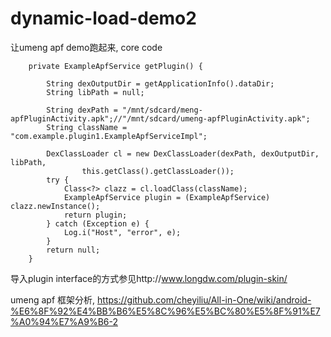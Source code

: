 dynamic-load-demo2
==================

让umeng apf demo跑起来, core code
```
	private ExampleApfService getPlugin() {

		String dexOutputDir = getApplicationInfo().dataDir;
		String libPath = null;

		String dexPath = "/mnt/sdcard/meng-apfPluginActivity.apk";//"/mnt/sdcard/umeng-apfPluginActivity.apk";
		String className = "com.example.plugin1.ExampleApfServiceImpl";
	
		DexClassLoader cl = new DexClassLoader(dexPath, dexOutputDir, libPath,
				this.getClass().getClassLoader());
		try {
			Class<?> clazz = cl.loadClass(className);
			ExampleApfService plugin = (ExampleApfService) clazz.newInstance();
			return plugin;
		} catch (Exception e) {
			Log.i("Host", "error", e);
		}
		return null;
	}
```

导入plugin interface的方式参见http://www.longdw.com/plugin-skin/



umeng apf 框架分析, https://github.com/cheyiliu/All-in-One/wiki/android-%E6%8F%92%E4%BB%B6%E5%8C%96%E5%BC%80%E5%8F%91%E7%A0%94%E7%A9%B6-2

